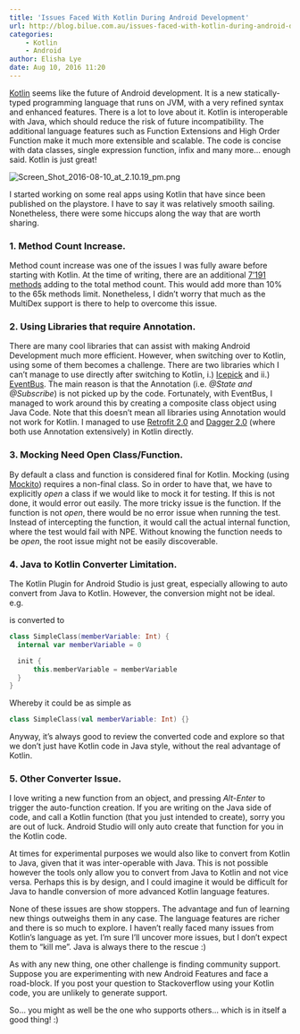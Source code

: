 ```yaml
---
title: 'Issues Faced With Kotlin During Android Development'
url: http://blog.bilue.com.au/issues-faced-with-kotlin-during-android-development-1
categories:
    - Kotlin
    - Android
author: Elisha Lye
date: Aug 10, 2016 11:20
---
```

[Kotlin](https://kotlinlang.org/) seems like the future of Android development. It is a new statically-typed programming language that runs on JVM, with a very refined syntax and enhanced features. There is a lot to love about it. Kotlin is interoperable with Java, which should reduce the risk of future incompatibility. The additional language features such as Function Extensions and High Order Function make it much more extensible and scalable. The code is concise with data classes, single expression function, infix and many more... enough said. Kotlin is just great!

![Screen_Shot_2016-08-10_at_2.10.19_pm.png](http://offers.bilue.com.au/hs-fs/hubfs/Screen_Shot_2016-08-10_at_2.10.19_pm.png?t=1470802416157&width=733&height=294)  

I started working on some real apps using Kotlin that have since been published on the playstore. I have to say it was relatively smooth sailing. Nonetheless, there were some hiccups along the way that are worth sharing.

### **1. Method Count Increase.**

Method count increase was one of the issues I was fully aware before starting with Kotlin. At the time of writing, there are an additional [7’191 methods](https://blog.jetbrains.com/kotlin/2016/03/kotlins-android-roadmap/) adding to the total method count. This would add more than 10% to the 65k methods limit. Nonetheless, I didn’t worry that much as the MultiDex support is there to help to overcome this issue.

### **2. Using Libraries that require Annotation.**

There are many cool libraries that can assist with making Android Development much more efficient. However, when switching over to Kotlin, using some of them becomes a challenge. There are two libraries which I can’t manage to use directly after switching to Kotlin, i.) [Icepick](https://github.com/frankiesardo/icepick) and ii.) [EventBus](https://github.com/greenrobot/EventBus). The main reason is that the Annotation (i.e. _@State _and_ @Subscribe_) is not picked up by the code. Fortunately, with EventBus, I managed to work around this by creating a composite class object using Java Code. Note that this doesn’t mean all libraries using Annotation would not work for Kotlin. I managed to use [Retrofit 2.0](http://square.github.io/retrofit/) and [Dagger 2.0](http://google.github.io/dagger/) (where both use Annotation extensively) in Kotlin directly.

### **3. Mocking Need Open Class/Function.**

By default a class and function is considered final for Kotlin. Mocking (using [Mockito](http://mockito.org/)) requires a non-final class. So in order to have that, we have to explicitly _open_ a class if we would like to mock it for testing. If this is not done, it would error out easily. The more tricky issue is the function. If the function is not _open_, there would be no error issue when running the test. Instead of intercepting the function, it would call the actual internal function, where the test would fail with NPE. Without knowing the function needs to be _open_, the root issue might not be easily discoverable.

### **4. Java to Kotlin Converter Limitation.**

The Kotlin Plugin for Android Studio is just great, especially allowing to auto convert from Java to Kotlin. However, the conversion might not be ideal. e.g.

is converted to

```kotlin
class SimpleClass(memberVariable: Int) {
  internal var memberVariable = 0

  init {
      this.memberVariable = memberVariable
  }
}
```

Whereby it could be as simple as

```kotlin
class SimpleClass(val memberVariable: Int) {}
```

Anyway, it’s always good to review the converted code and explore so that we don’t just have Kotlin code in Java style, without the real advantage of Kotlin.

### **5. Other Converter Issue.**

I love writing a new function from an object, and pressing _Alt-Enter_ to trigger the auto-function creation. If you are writing on the Java side of code, and call a Kotlin function (that you just intended to create), sorry you are out of luck. Android Studio will only auto create that function for you in the Kotlin code.

At times for experimental purposes we would also like to convert from Kotlin to Java, given that it was inter-operable with Java. This is not possible however the tools only allow you to convert from Java to Kotlin and not vice versa. Perhaps this is by design, and I could imagine it would be difficult for Java to handle conversion of more advanced Kotlin language features.

None of these issues are show stoppers. The advantage and fun of learning new things outweighs them in any case. The language features are richer and there is so much to explore. I haven’t really faced many issues from Kotlin’s language as yet. I’m sure I’ll uncover more issues, but I don’t expect them to “kill me”. Java is always there to the rescue :)

As with any new thing, one other challenge is finding community support. Suppose you are experimenting with new Android Features and face a road-block. If you post your question to Stackoverflow using your Kotlin code, you are unlikely to generate support.

So... you might as well be the one who supports others... which is in itself a good thing! :)
